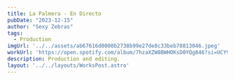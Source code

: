 ```yaml
---
title: La Palmera - En Directo
pubDate: "2023-12-15"
author: "Sexy Zebras"
tags:
  - Production
imgUrl: '../../assets/ab67616d0000b2738b99e27de8c33beb78813046.jpeg'
workUrl: 'https://open.spotify.com/album/7hzaXZW8BWHOKsD0YQg846?si=UCY9PJ_RRvyqsX0lRjB4Xg'
description: Production and editing.
layout: '../../layouts/WorksPost.astro'
---
```

